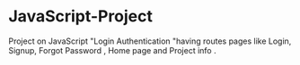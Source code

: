 # JavaScript-Project
Project on JavaScript  "Login Authentication "having routes pages like Login, Signup, Forgot Password , Home page and Project info . 
